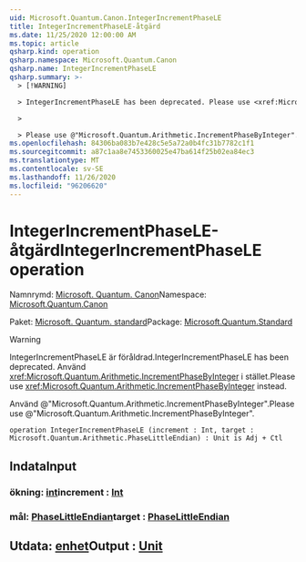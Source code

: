 ```yaml
---
uid: Microsoft.Quantum.Canon.IntegerIncrementPhaseLE
title: IntegerIncrementPhaseLE-åtgärd
ms.date: 11/25/2020 12:00:00 AM
ms.topic: article
qsharp.kind: operation
qsharp.namespace: Microsoft.Quantum.Canon
qsharp.name: IntegerIncrementPhaseLE
qsharp.summary: >-
  > [!WARNING]

  > IntegerIncrementPhaseLE has been deprecated. Please use <xref:Microsoft.Quantum.Arithmetic.IncrementPhaseByInteger> instead.

  >

  > Please use @"Microsoft.Quantum.Arithmetic.IncrementPhaseByInteger".
ms.openlocfilehash: 84306ba083b7e428c5e5a72a0b4fc31b7782c1f1
ms.sourcegitcommit: a87c1aa8e7453360025e47ba614f25b02ea84ec3
ms.translationtype: MT
ms.contentlocale: sv-SE
ms.lasthandoff: 11/26/2020
ms.locfileid: "96206620"
---
```

# <a name="integerincrementphasele-operation"></a><span data-ttu-id="7d506-102">IntegerIncrementPhaseLE-åtgärd</span><span class="sxs-lookup"><span data-stu-id="7d506-102">IntegerIncrementPhaseLE operation</span></span>

<span data-ttu-id="7d506-103">Namnrymd: [Microsoft. Quantum. Canon](xref:Microsoft.Quantum.Canon)</span><span class="sxs-lookup"><span data-stu-id="7d506-103">Namespace: [Microsoft.Quantum.Canon](xref:Microsoft.Quantum.Canon)</span></span>

<span data-ttu-id="7d506-104">Paket: [Microsoft. Quantum. standard](https://nuget.org/packages/Microsoft.Quantum.Standard)</span><span class="sxs-lookup"><span data-stu-id="7d506-104">Package: [Microsoft.Quantum.Standard](https://nuget.org/packages/Microsoft.Quantum.Standard)</span></span>


> [!WARNING]
> <span data-ttu-id="7d506-105">IntegerIncrementPhaseLE är föråldrad.</span><span class="sxs-lookup"><span data-stu-id="7d506-105">IntegerIncrementPhaseLE has been deprecated.</span></span> <span data-ttu-id="7d506-106">Använd <xref:Microsoft.Quantum.Arithmetic.IncrementPhaseByInteger> i stället.</span><span class="sxs-lookup"><span data-stu-id="7d506-106">Please use <xref:Microsoft.Quantum.Arithmetic.IncrementPhaseByInteger> instead.</span></span>
>
> <span data-ttu-id="7d506-107">Använd @"Microsoft.Quantum.Arithmetic.IncrementPhaseByInteger".</span><span class="sxs-lookup"><span data-stu-id="7d506-107">Please use @"Microsoft.Quantum.Arithmetic.IncrementPhaseByInteger".</span></span>



```qsharp
operation IntegerIncrementPhaseLE (increment : Int, target : Microsoft.Quantum.Arithmetic.PhaseLittleEndian) : Unit is Adj + Ctl
```


## <a name="input"></a><span data-ttu-id="7d506-108">Indata</span><span class="sxs-lookup"><span data-stu-id="7d506-108">Input</span></span>

### <a name="increment--int"></a><span data-ttu-id="7d506-109">ökning: [int](xref:microsoft.quantum.lang-ref.int)</span><span class="sxs-lookup"><span data-stu-id="7d506-109">increment : [Int](xref:microsoft.quantum.lang-ref.int)</span></span>




### <a name="target--phaselittleendian"></a><span data-ttu-id="7d506-110">mål: [PhaseLittleEndian](xref:Microsoft.Quantum.Arithmetic.PhaseLittleEndian)</span><span class="sxs-lookup"><span data-stu-id="7d506-110">target : [PhaseLittleEndian](xref:Microsoft.Quantum.Arithmetic.PhaseLittleEndian)</span></span>





## <a name="output--unit"></a><span data-ttu-id="7d506-111">Utdata: [enhet](xref:microsoft.quantum.lang-ref.unit)</span><span class="sxs-lookup"><span data-stu-id="7d506-111">Output : [Unit](xref:microsoft.quantum.lang-ref.unit)</span></span>

